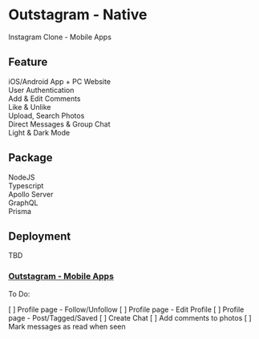 # Outstagram - Native

Instagram Clone - Mobile Apps

## Feature

<div>iOS/Android App + PC Website</div>
<div>User Authentication</div>
<div>Add & Edit Comments</div>
<div>Like & Unlike</div>
<div>Upload, Search Photos</div>
<div>Direct Messages & Group Chat</div>
<div>Light & Dark Mode</div>

## Package

<div>NodeJS</div>
<div>Typescript</div>
<div>Apollo Server</div>
<div>GraphQL</div>
<div>Prisma</div>

## Deployment

<div>TBD</div>

### <a href="https://github.com/doraemon0807/instaclone-native" target="_blank">Outstagram - Mobile Apps</a>

To Do:

[ ] Profile page - Follow/Unfollow
[ ] Profile page - Edit Profile
[ ] Profile page - Post/Tagged/Saved
[ ] Create Chat
[ ] Add comments to photos
[ ] Mark messages as read when seen
